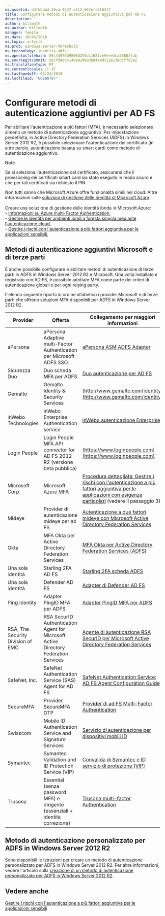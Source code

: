 ```yaml
---
ms.assetid: ddfbbda3-30ca-4537-af12-667efc6f63ff
title: Configurare metodi di autenticazione aggiuntivi per AD FS
description: ''
author: billmath
ms.author: billmath
manager: femila
ms.date: 10/04/2018
ms.topic: article
ms.prod: windows-server-threshold
ms.technology: identity-adfs
ms.openlocfilehash: 88c4d976b9808d254dc1681ce9eee3ca556824ab
ms.sourcegitcommit: 0b5fd4dc4148b92480db04e4dc22e139dcff8582
ms.translationtype: MT
ms.contentlocale: it-IT
ms.lasthandoff: 05/24/2019
ms.locfileid: "66189787"
---
```

# <a name="configure-additional-authentication-methods-for-ad-fs"></a>Configurare metodi di autenticazione aggiuntivi per AD FS

Per abilitare l'autenticazione a più fattori (MFA), è necessario selezionare almeno un metodo di autenticazione aggiuntivo. Per impostazione predefinita, in Active Directory Federation Services (ADFS) in Windows Server 2012 R2, è possibile selezionare l'autenticazione del certificato (in altre parole, autenticazione basata su smart card) come metodo di autenticazione aggiuntivo.

> [!NOTE]
> Se si seleziona l'autenticazione del certificato, assicurarsi che il provisioning dei certificati smart card sia stato eseguito in modo sicuro e che per tali certificati sia richiesto il PIN.

Non tutti sanno che Microsoft Azure offre funzionalità simili nel cloud. Altre informazioni sulle [soluzioni di gestione delle identità di Microsoft Azure](http://aka.ms/m2w274).<br /><br />Creare una soluzione di gestione delle identità ibrida in Microsoft Azure:<br /> - [Informazioni su Azure multi-Factor Authentication.](http://aka.ms/ey6o9r)<br /> - [Gestire le identità per ambienti ibridi a foresta singola mediante l'autenticazione cloud.](http://aka.ms/g1jat8)<br /> - [Gestire i rischi con l'autenticazione a più fattori aggiuntiva per le applicazioni sensibili.](http://aka.ms/kt1bbm)

## <a name="microsoft-and-third-party-additional-authentication-methods"></a>Metodi di autenticazione aggiuntivi Microsoft e di terze parti
È anche possibile configurare e abilitare metodi di autenticazione di terze parti in ADFS in Windows Server 2012 R2 e Microsoft. Una volta installato e registrato con AD FS, è possibile adottare MFA come parte dei criteri di autenticazione globali o per ogni relying party.

L'elenco seguente riporta in ordine alfabetico i provider Microsoft e di terze parti che offrono soluzioni MFA disponibili per ADFS in Windows Server 2012 R2.

|Provider|Offerta|Collegamento per maggiori informazioni|
|-|-|-| 
|aPersona|aPersona Adaptive multi-Factor Authentication per Microsoft ADFS SSO|[aPersona ASM ADFS Adapter](https://www.apersona.com/adfs)|
|Sicurezza Duo|Duo scheda MFA per ADFS|[Duo autenticazione per AD FS](https://duo.com/docs/adfs)|
|Gemalto|Gemalto Identity & Security Services|[http://www.gemalto.com/identity](http://www.gemalto.com/identity)|
|inWebo Technologies|inWebo Enterprise Authentication service|[inWebo autenticazione Enterprise](http://www.inwebo.com)|
|Login People|Login People MFA API connector for AD FS 2012 R2 (versione beta pubblica)|[https://www.loginpeople.com](https://www.loginpeople.com)|
|Microsoft Corp.|Microsoft Azure MFA|[Procedura dettagliata: Gestire i rischi con l'autenticazione a più fattori aggiuntiva per le applicazioni con esigenze particolari](https://technet.microsoft.com/library/dn280946.aspx) (vedere il passaggio 3)|
Mideye | Provider di autenticazione mideye per ad FS | [Autenticazione a due fattori mideye con Microsoft Active Directory Federation Services](https://www.mideye.com/support/administrators/documentation/integration/microsoft-adfs/)|
|Okta | MFA Okta per Active Directory Federation Services | [MFA Okta per Active Directory Federation Services (ADFS)](https://help.okta.com/en/prod/Content/Topics/integrations/adfs-okta-int.htm)|
|Una sola identità| Starling 2FA AD FS|[Starling 2FA scheda ADFS](https://www.oneidentity.com/products/starling-two-factor-authentication/)|
|Una sola identità| Defender AD FS|[Adapter di Defender AD FS](https://www.oneidentity.com/products/defender/)|
|Ping Identity|Adapter PingID MFA per ADFS|[Adapter PingID MFA per ADFS](https://documentation.pingidentity.com/pingid/pingidAdminGuide/index.shtml#pid_c_PingIDforADFSSSO.html)|
|RSA, The Security Division of EMC|RSA SecurID Authentication Agent for Microsoft Active Directory Federation Services|[Agente di autenticazione RSA SecurID per Microsoft Active Directory Federation Services](http://www.emc.com/security/rsa-securid/rsa-authentication-agents/microsoft-ad-fs.htm)|
|SafeNet, Inc.|SafeNet Authentication Service (SAS) Agent for AD FS|[SafeNet Authentication Service: AD FS Agent Configuration Guide](http://www.safenet-inc.com/resources/integration-guide/data-protection/Safenet_Authentication_Service/SafeNet_Authentication_Service__AD_FS_Agent_Configuration_Guide/?langtype=1033)|
|SecureMFA|Provider SecureMFA OTP| [Provider di ad FS Multi-Factor Authentication](https://www.securemfa.com/)|
|Swisscom|Mobile ID Authentication Service and Signature Services|[Servizio di autenticazione per dispositivi mobili ID](http://swisscom.ch/mid)|
|Symantec|Symantec Validation and ID Protection Service (VIP)|[Convalida di Symantec e ID servizio di protezione (VIP)](http://www.symantec.com/vip-authentication-service)|
|Trusona|Essential (senza password MFA) e dirigente (essenziali + identità correzione)| [Trusona multi-factor Authentication](https://www.trusona.com/solution-overview/)|


## <a name="custom-authentication-method-for-ad-fs-in-windows-server-2012-r2"></a>Metodo di autenticazione personalizzato per ADFS in Windows Server 2012 R2
Sono disponibili le istruzioni per creare un metodo di autenticazione personalizzato per ADFS in Windows Server 2012 R2. Per altre informazioni, vedere l'articolo sulla [creazione di un metodo di autenticazione personalizzato per ADFS in Windows Server 2012 R2](https://go.microsoft.com/fwlink/?LinkID=511980).

## <a name="see-also"></a>Vedere anche
[Gestire i rischi con l'autenticazione a più fattori aggiuntiva per le applicazioni sensibili](Manage-Risk-with-Additional-Multi-Factor-Authentication-for-Sensitive-Applications.md)


